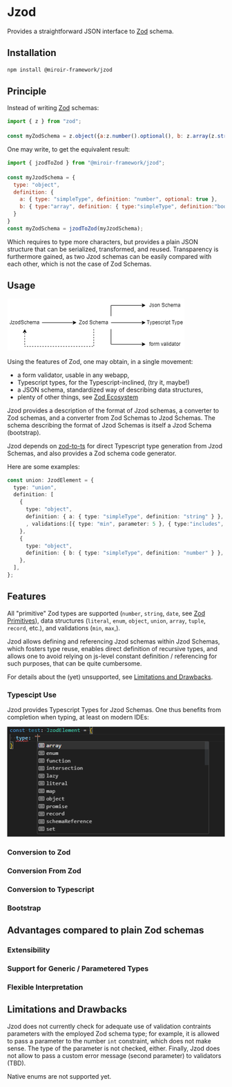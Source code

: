 # Jzod

Provides a straightforward JSON interface to [Zod](https://github.com/colinhacks/zod) schema.

## Installation

```sh
npm install @miroir-framework/jzod
```

## Principle

Instead of writing [Zod](https://github.com/colinhacks/zod) schemas:

```js
import { z } from "zod";

const myZodSchema = z.object({a:z.number().optional(), b: z.array(z.string())})
```

One may write, to get the equivalent result:

```js
import { jzodToZod } from "@miroir-framework/jzod";

const myJzodSchema = {
  type: "object",
  definition: { 
    a: { type: "simpleType", definition: "number", optional: true },
    b: { type:"array", definition: { type:"simpleType", definition:"boolean" } }
  }
}
const myZodSchema = jzodToZod(myJzodSchema);
```

Which requires to type more characters, but provides a plain JSON structure that can be serialized, transformed, and reused. Transparency is furthermore gained, as two Jzod schemas can be easily compared with each other, which is not the case of Zod Schemas.

## Usage

![usage](doc/usage.drawio.png)

Using the features of Zod, one may obtain, in a single movement:

- a form validator, usable in any webapp,
- Typescript types, for the Typescript-inclined, (try it, maybe!)
- a JSON schema, standardized way of describing data structures,
- plenty of other things, see [Zod Ecosystem](https://zod.dev/?id=zod-to-x)

Jzod provides a description of the format of Jzod schemas, a converter to Zod schemas, and a converter from Zod Schemas to Jzod Schemas. The schema describing the format of Jzod Schemas is itself a Jzod Schema (bootstrap).

Jzod depends on [zod-to-ts](https://www.npmjs.com/package/zod-to-ts) for direct Typescript type generation from Jzod Schemas, and also provides a Zod schema code generator.

Here are some examples:

```ts
const union: JzodElement = {
  type: "union",
  definition: [
    {
      type: "object",
      definition: { a: { type: "simpleType", definition: "string" } },
      , validations:[{ type: "min", parameter: 5 }, { type:"includes", parameter:"#"}] // string must be at least 5 characters long and contain '#'
    },
    {
      type: "object",
      definition: { b: { type: "simpleType", definition: "number" } },
    },
  ],
};
```

## Features

All "primitive" Zod types are supported (`number`, `string`, `date`, see [Zod Primitives](https://zod.dev/?id=primitives)), data structures (`literal`, `enum`, `object`, `union`, `array`, `tuple`, `record`, etc.), and  validations (`min`, `max`,).

Jzod allows defining and referencing Jzod schemas within Jzod Schemas, which fosters type reuse, enables direct definition of recursive types, and allows one to avoid relying on js-level constant definition / referencing for such purposes, that can be quite cumbersome.

For details about the (yet) unsupported, see [Limitations and Drawbacks](limitations-and-Drawbacks).

### Typescipt Use

Jzod provides Typescript Types for Jzod Schemas. One thus benefits from completion when typing, at least on modern IDEs:

![Completion](doc/ts-completion.png)

### Conversion to Zod

### Conversion From Zod

### Conversion to Typescript

### Bootstrap

## Advantages compared to plain Zod schemas

### Extensibility

### Support for Generic / Parametered Types

### Flexible Interpretation

## Limitations and Drawbacks

Jzod does not currently check for adequate use of validation contraints parameters with the employed Zod schema type; for example, it is allowed to pass a parameter to the number `int` constraint, which does not make sense. The
type of the parameter is not checked, either. Finally, Jzod does not allow to pass a custom error message (second parameter) to validators (TBD).

Native enums are not supported yet.

